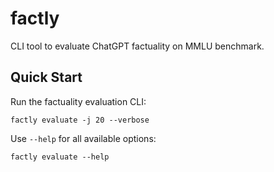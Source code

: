 # factly

CLI tool to evaluate ChatGPT factuality on MMLU benchmark.

## Quick Start

Run the factuality evaluation CLI:

```
factly evaluate -j 20 --verbose
```

Use `--help` for all available options:

```
factly evaluate --help
```
